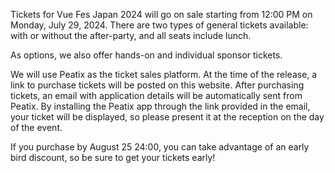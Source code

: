 Tickets for Vue Fes Japan 2024 will go on sale starting from 12:00 PM on Monday, July 29, 2024. There are two types of general tickets available: with or without the after-party, and all seats include lunch.

As options, we also offer hands-on and individual sponsor tickets.

We will use Peatix as the ticket sales platform. At the time of the release, a link to purchase tickets will be posted on this website. After purchasing tickets, an email with application details will be automatically sent from Peatix. By installing the Peatix app through the link provided in the email, your ticket will be displayed, so please present it at the reception on the day of the event.

If you purchase by August 25 24:00, you can take advantage of an early bird discount, so be sure to get your tickets early!
